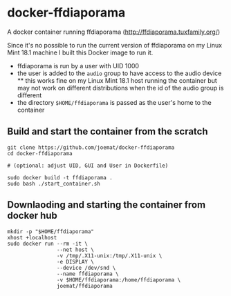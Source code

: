 # docker-ffdiaporama
A docker container running ffdiaporama (http://ffdiaporama.tuxfamily.org/)

Since it's no possible to run the current version of ffdiaporama on my Linux Mint 18.1 machine I built this Docker image to run it.

* ffdiaporama is run by a user with UID 1000
* the user is added to the `audio` group to have access to the audio device
** this works fine on my Linux Mint 18.1 host running the container but may not work on different distributions when the id of the audio group is different
* the directory `$HOME/ffdiaporama` is passed as the user's home to the container

## Build and start the container from the scratch

    git clone https://github.com/joemat/docker-ffdiaporama
    cd docker-ffdiaporama
       
    # (optional: adjust UID, GUI and User in Dockerfile)
    
    sudo docker build -t ffdiaporama .
    sudo bash ./start_container.sh


## Downlaoding and starting the container from docker hub


    mkdir -p "$HOME/ffdiaporama"
    xhost +localhost
    sudo docker run --rm -it \
                    --net host \
                    -v /tmp/.X11-unix:/tmp/.X11-unix \
                    -e DISPLAY \
                    --device /dev/snd \
                    --name ffdiaporama \
                    -v $HOME/ffdiaporama:/home/ffdiaporama \
                    joemat/ffdiaporama


